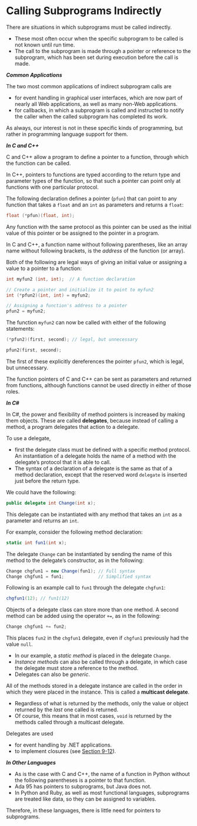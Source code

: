 # Calling Subprograms Indirectly

There are situations in which subprograms must be called indirectly.

- These most often occur when the specific subprogram to be called is not known until run time.
- The call to the subprogram is made through a pointer or reference to the subprogram, which has been set during execution before the call is made.

***Common Applications***

The two most common applications of indirect subprogram calls are

- for event handling in graphical user interfaces, which are now part of nearly all Web applications, as well as many non-Web applications.
- for callbacks, in which a subprogram is called and instructed to notify the caller when the called subprogram has completed its work.

As always, our interest is not in these specific kinds of programming, but rather in programming language support for them.

***In C and C++***

C and C++ allow a program to define a pointer to a function, through which the function can be called.

In C++, pointers to functions are typed according to the return type and parameter types of the function, so that such a pointer can point only at functions with one particular protocol.

<div class="alert-example">

The following declaration defines a pointer (`pfun`) that can point to any function that takes a `float` and an `int` as parameters and returns a `float`:

```cpp
float (*pfun)(float, int);
```

Any function with the same protocol as this pointer can be used as the initial value of this pointer or be assigned to the pointer in a program.

</div>

In C and C++, a function name without following parentheses, like an array name without following brackets, is the *address* of the function (or array).

<div class="alert-example">

Both of the following are legal ways of giving an initial value or assigning a value to a pointer to a function:

```cpp
int myfun2 (int, int);  // A function declaration

// Create a pointer and initialize it to point to myfun2
int (*pfun2)(int, int) = myfun2;

// Assigning a function's address to a pointer
pfun2 = myfun2;
```

The function `myfun2` can now be called with either of the following statements:

```cpp
(*pfun2)(first, second); // legal, but unnecessary
```

```cpp
pfun2(first, second);
```

The first of these explicitly dereferences the pointer `pfun2`, which is legal, but unnecessary.

</div>

The function pointers of C and C++ can be sent as parameters and returned
from functions, although functions cannot be used directly in either of those
roles.

***In C#***

In C#, the power and flexibility of method pointers is increased by making them objects. These are called **delegates**, because instead of calling a method, a program delegates that action to a delegate.

To use a delegate,

- first the delegate class must be defined with a specific method protocol. An instantiation of a delegate holds the name of a method with the delegate’s protocol that it is able to call.
- The syntax of a declaration of a delegate is the same as that of a method declaration, except that the reserved word `delegate` is inserted just before the return type.

<div class="alert-example">

We could have the following:

```csharp
public delegate int Change(int x);
```

This delegate can be instantiated with any method that takes an `int` as a parameter and returns an `int`.

For example, consider the following method declaration:

```csharp
static int fun1(int x);
```

The delegate `Change` can be instantiated by sending the name of this method to the delegate’s constructor, as in the following:

```csharp
Change chgfun1 = new Change(fun1); // Full syntax
Change chgfun1 = fun1;             // Simplified syntax
```

Following is an example call to `fun1` through the delegate `chgfun1`:

```csharp
chgfun1(12); // fun1(12)
```

</div>

<div class="alert-example">

Objects of a delegate class can store more than one method. A second method can be added using the operator `+=`, as in the following:

```csharp
Change chgfun1 += fun2;
```

This places `fun2` in the `chgfun1` delegate, even if `chgfun1` previously had the value `null`.

</div>

- In our example, a *static method* is placed in the delegate `Change`.
- *Instance methods* can also be called through a delegate, in which case the delegate must store a reference to the method.
- Delegates can also be *generic*.

All of the methods stored in a delegate instance are called in the order in which they were placed in the instance. This is called a **multicast delegate**.

- Regardless of what is returned by the methods, only the value or object returned by the *last* one called is returned.
- Of course, this means that in most cases, `void` is returned by the methods called through a multicast
delegate.

Delegates are used

- for event handling by .NET applications.
- to implement closures (see [Section 9-12][]).

[Section 9-12]: /notes/programming-language/程式語言概念/ch09/9-12

***In Other Languages***

- As is the case with C and C++, the name of a function in Python without the following parentheses is a pointer to that function.
- Ada 95 has pointers to subprograms, but Java does not.
- In Python and Ruby, as well as most functional languages, subprograms are treated like data, so they can be assigned to variables.

Therefore, in these languages, there is little need for pointers to subprograms.

